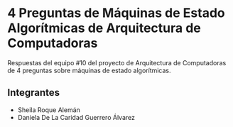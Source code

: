 # 4 Preguntas de Máquinas de Estado Algorítmicas de Arquitectura de Computadoras

Respuestas del equipo #10 del proyecto de Arquitectura de Computadoras de 4 preguntas sobre máquinas de estado algorítmicas.

## Integrantes

- Sheila Roque Alemán
- Daniela De La Caridad Guerrero Álvarez
